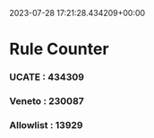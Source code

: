 2023-07-28 17:21:28.434209+00:00
# Rule Counter 
 ### UCATE : 434309

 ### Veneto : 230087

 ### Allowlist : 13929